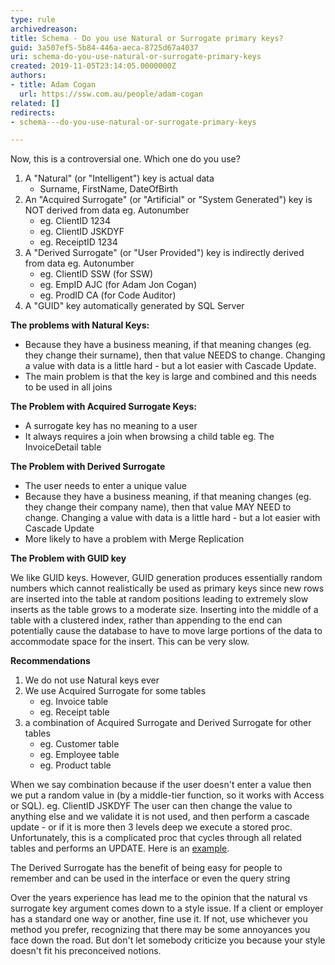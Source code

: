 ```yaml
---
type: rule
archivedreason: 
title: Schema - Do you use Natural or Surrogate primary keys?
guid: 3a507ef5-5b84-446a-aeca-8725d67a4037
uri: schema-do-you-use-natural-or-surrogate-primary-keys
created: 2019-11-05T23:14:05.0000000Z
authors:
- title: Adam Cogan
  url: https://ssw.com.au/people/adam-cogan
related: []
redirects:
- schema---do-you-use-natural-or-surrogate-primary-keys

---
```


Now, this is a controversial one. Which one do you use?

1. A "Natural" (or "Intelligent") key is actual data
    * Surname, FirstName, DateOfBirth
2. An "Acquired Surrogate" (or "Artificial" or "System Generated") key is NOT derived from data eg. Autonumber
    * eg. ClientID 1234
    * eg. ClientID JSKDYF
    * eg. ReceiptID 1234
3. A "Derived Surrogate" (or "User Provided") key is indirectly derived from data eg. Autonumber
    * eg. ClientID SSW (for SSW)
    * eg. EmpID AJC (for Adam Jon Cogan)
    * eg. ProdID CA (for Code Auditor)
4. A "GUID" key automatically generated by SQL Server


<!--endintro-->

**The problems with Natural Keys:**

* Because they have a business meaning, if that meaning changes (eg. they change their surname), then that value NEEDS to change. Changing a value with data is a little hard - but a lot easier with Cascade Update.
* The main problem is that the key is large and combined and this needs to be used in all joins


**The Problem with Acquired Surrogate Keys:**

* A surrogate key has no meaning to a user
* It always requires a join when browsing a child table eg. The InvoiceDetail table


**The Problem with Derived Surrogate**

* The user needs to enter a unique value
* Because they have a business meaning, if that meaning changes (eg. they change their company name), then that value MAY NEED to change. Changing a value with data is a little hard - but a lot easier with Cascade Update
* More likely to have a problem with Merge Replication


**The Problem with GUID key**

We like GUID keys. However, GUID generation produces essentially random numbers which cannot realistically be used as primary keys since new rows are inserted into the table at random positions leading to extremely slow inserts as the table grows to a moderate size. Inserting into the middle of a table with a clustered index, rather than appending to the end can potentially cause the database to have to move large portions of the data to accommodate space for the insert. This can be very slow.

**Recommendations**

1. We do not use Natural keys ever
2. We use Acquired Surrogate for some tables
    * eg. Invoice table
    * eg. Receipt table
3. a combination of Acquired Surrogate and Derived Surrogate for other tables
    * eg. Customer table
    * eg. Employee table
    * eg. Product table

When we say combination because if the user doesn't enter a value then we put a random value in (by a middle-tier function, so it works with Access or SQL). eg. ClientID JSKDYF
The user can then change the value to anything else and we validate it is not used, and then perform a cascade update - or if it is more then 3 levels deep we execute a stored proc. Unfortunately, this is a complicated proc that cycles through all related tables and performs an UPDATE. Here is an [example](https&#58;//www.ssw.com.au/ssw/KB/CodeBase/04SQLServer/A-RenamePrimaryKey-RD.txt).

The Derived Surrogate has the benefit of being easy for people to remember and can be used in the interface or even the query string

Over the years experience has lead me to the opinion that the natural vs surrogate key argument comes down to a style issue. If a client or employer has a standard one way or another, fine use it. If not, use whichever you method you prefer, recognizing that there may be some annoyances you face down the road. But don't let somebody criticize you because your style doesn't fit his preconceived notions.
